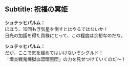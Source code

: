# 

  
## Subtitle: 祝福の冥姫
  
**シュテッヒパルム：**  
ほほう、10回も浮気星を倒すとはやるではないか！  
日光の加護を得た貴様にとって、この程度は余裕なのだな。  
  
**シュテッヒパルム：**  
だが、ここで気を緩めてはいけないぞシグルド！  
「熾炎戦鬼煉獄血盟暗黒団」の力を見せつけていくのだ～！  
